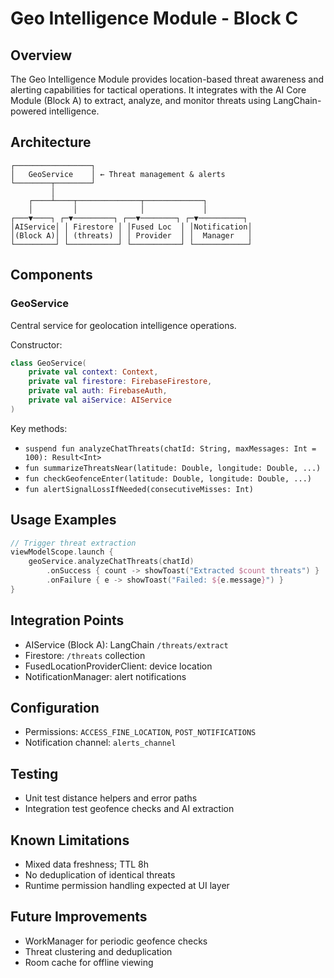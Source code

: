# Geo Intelligence Module - Block C

## Overview

The Geo Intelligence Module provides location-based threat awareness and alerting capabilities for tactical operations. It integrates with the AI Core Module (Block A) to extract, analyze, and monitor threats using LangChain-powered intelligence.

## Architecture
```
┌─────────────────┐
│   GeoService    │ ← Threat management & alerts
└────────┬────────┘
         │
    ┌────┴────┬──────────────┬─────────────┐
    │         │              │             │
┌───▼────┐ ┌─▼─────────┐ ┌──▼────────┐ ┌─▼──────────┐
│AIService│ │ Firestore │ │Fused Loc  │ │Notification│
│(Block A)│ │ (threats) │ │ Provider  │ │  Manager   │
└─────────┘ └───────────┘ └───────────┘ └────────────┘
```

## Components

### GeoService
Central service for geolocation intelligence operations.

Constructor:
```kotlin
class GeoService(
    private val context: Context,
    private val firestore: FirebaseFirestore,
    private val auth: FirebaseAuth,
    private val aiService: AIService
)
```

Key methods:
- `suspend fun analyzeChatThreats(chatId: String, maxMessages: Int = 100): Result<Int>`
- `fun summarizeThreatsNear(latitude: Double, longitude: Double, ...)`
- `fun checkGeofenceEnter(latitude: Double, longitude: Double, ...)`
- `fun alertSignalLossIfNeeded(consecutiveMisses: Int)`

## Usage Examples
```kotlin
// Trigger threat extraction
viewModelScope.launch {
    geoService.analyzeChatThreats(chatId)
        .onSuccess { count -> showToast("Extracted $count threats") }
        .onFailure { e -> showToast("Failed: ${e.message}") }
}
```

## Integration Points
- AIService (Block A): LangChain `/threats/extract`
- Firestore: `/threats` collection
- FusedLocationProviderClient: device location
- NotificationManager: alert notifications

## Configuration
- Permissions: `ACCESS_FINE_LOCATION`, `POST_NOTIFICATIONS`
- Notification channel: `alerts_channel`

## Testing
- Unit test distance helpers and error paths
- Integration test geofence checks and AI extraction

## Known Limitations
- Mixed data freshness; TTL 8h
- No deduplication of identical threats
- Runtime permission handling expected at UI layer

## Future Improvements
- WorkManager for periodic geofence checks
- Threat clustering and deduplication
- Room cache for offline viewing
